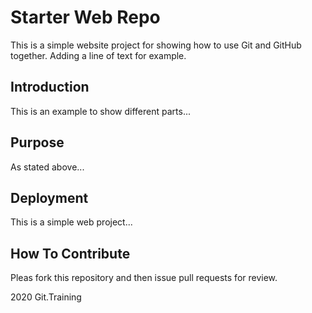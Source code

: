 # Starter Web Repo

This is a simple website project for showing how to use Git and GitHub together. Adding a line of text for example.

## Introduction

This is an example to show different parts...
## Purpose

As stated above...

## Deployment

This is a simple web project...

## How To Contribute

Pleas fork this repository and then issue pull requests for review.

2020 Git.Training